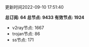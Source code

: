 更新时间2022-09-10 17:51:40

**总订阅: 64**
**总节点: 9433**
**有效节点: 1924**
- v2ray节点: 1667
- trojan节点: 86
- ss节点: 171
